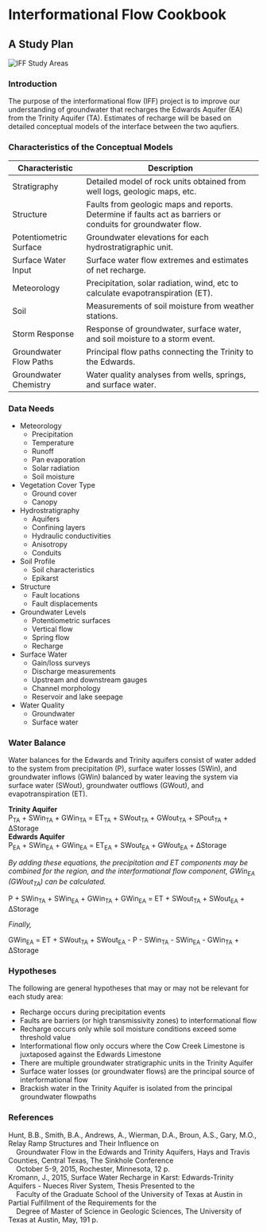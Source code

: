 # Interformational Flow Cookbook
## A Study Plan

![IFF Study Areas](https://eaa.maps.arcgis.com/sharing/rest/content/items/e264d5ce9a1a4a349b6c1d9135ac8e01/data)

### Introduction
The purpose of the interformational flow (IFF) project is to improve our understanding of groundwater that recharges the Edwards Aquifer (EA) from the Trinity Aquifer (TA). Estimates of recharge will be based on detailed conceptual models of the interface between the two aqufiers.
### Characteristics of the Conceptual Models
| Characteristic   | Description   |
| -------------- | ----------- |
| Stratigraphy   | Detailed model of rock units obtained from well logs, geologic maps, etc. |
| Structure      | Faults from geologic maps and reports. Determine if faults act as barriers or conduits for groundwater flow. |
| Potentiometric Surface | Groundwater elevations for each hydrostratigraphic unit. |
| Surface Water Input | Surface water flow extremes and estimates of net recharge. |
| Meteorology | Precipitation, solar radiation, wind, etc to calculate evapotranspiration (ET). |
| Soil | Measurements of soil moisture from weather stations. |
| Storm Response | Response of groundwater, surface water, and soil moisture to a storm event. |
| Groundwater Flow Paths | Principal flow paths connecting the Trinity to the Edwards. |
| Groundwater Chemistry | Water quality analyses from wells, springs, and surface water. |
### Data Needs
* Meteorology
  * Precipitation
  * Temperature
  * Runoff
  * Pan evaporation
  * Solar radiation
  * Soil moisture
* Vegetation Cover Type
  * Ground cover
  * Canopy
* Hydrostratigraphy
  * Aquifers
  * Confining layers
  * Hydraulic conductivities
  * Anisotropy
  * Conduits
* Soil Profile
  * Soil characteristics
  * Epikarst
* Structure
  * Fault locations
  * Fault displacements
* Groundwater Levels
  * Potentiometric surfaces
  * Vertical flow
  * Spring flow
  * Recharge
* Surface Water
  * Gain/loss surveys
  * Discharge measurements
  * Upstream and downstream gauges
  * Channel morphology
  * Reservoir and lake seepage
* Water Quality
  * Groundwater
  * Surface water
### Water Balance
Water balances for the Edwards and Trinity aquifers consist of water added to the system from precipitation (P), surface water losses (SWin), and groundwater inflows (GWin) balanced by water leaving the system via surface water (SWout), groundwater outflows (GWout), and evapotranspiration (ET).

**Trinity Aquifer**  
P<sub>TA</sub> + SWin<sub>TA</sub> + GWin<sub>TA</sub> = ET<sub>TA</sub> + SWout<sub>TA</sub> + GWout<sub>TA</sub> + SPout<sub>TA</sub> + &Delta;Storage  
**Edwards Aquifer**  
P<sub>EA</sub> + SWin<sub>EA</sub> + GWin<sub>EA</sub> = ET<sub>EA</sub> + SWout<sub>EA</sub> + GWout<sub>EA</sub> + &Delta;Storage  

_By adding these equations, the precipitation and ET components may be combined for the region, and the interformational flow component, GWin<sub>EA</sub> (GWout<sub>TA</sub>) can be calculated._  

P + SWin<sub>TA</sub> + SWin<sub>EA</sub> + GWin<sub>TA</sub> + GWin<sub>EA</sub> = ET + SWout<sub>TA</sub> + SWout<sub>EA</sub> + &Delta;Storage  

_Finally,_  

GWin<sub>EA</sub> = ET + SWout<sub>TA</sub> + SWout<sub>EA</sub> - P - SWin<sub>TA</sub> - SWin<sub>EA</sub> - GWin<sub>TA</sub> + &Delta;Storage
### Hypotheses
The following are general hypotheses that may or may not be relevant for each study area:
* Recharge occurs during precipitation events
* Faults are barriers (or high transmissivity zones) to interformational flow
* Recharge occurs only while soil moisture conditions exceed some threshold value
* Interformational flow only occurs where the Cow Creek Limestone is juxtaposed against the Edwards Limestone
* There are multiple groundwater stratigraphic units in the Trinity Aquifer
* Surface water losses (or groundwater flows) are the principal source of interformational flow
* Brackish water in the Trinity Aquifer is isolated from the principal groundwater flowpaths
### References
Hunt, B.B., Smith, B.A., Andrews, A., Wierman, D.A., Broun, A.S., Gary, M.O., Relay Ramp Structures and Their Influence on  
&nbsp;&nbsp;&nbsp;&nbsp;Groundwater Flow in the Edwards and Trinity Aquifers, Hays and Travis Counties, Central Texas, The Sinkhole Conference  
&nbsp;&nbsp;&nbsp;&nbsp;October 5-9, 2015, Rochester, Minnesota, 12 p.  
Kromann, J., 2015, Surface Water Recharge in Karst: Edwards-Trinity Aquifers - Nueces River System, Thesis Presented to the  
&nbsp;&nbsp;&nbsp;&nbsp;Faculty of the Graduate School of the University of Texas at Austin in Partial Fulfillment of the Requirements for the  
&nbsp;&nbsp;&nbsp;&nbsp;Degree of Master of Science in Geologic Sciences, The University of Texas at Austin, May, 191 p.
